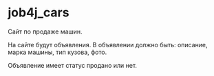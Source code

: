 # job4j_cars

Сайт по продаже машин.

На сайте будут объявления. В объявлении должно быть: описание, марка машины, тип кузова, фото.

Объявление имеет статус продано или нет.